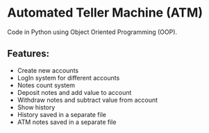 # Automated Teller Machine (ATM)

Code in Python using Object Oriented Programming (OOP).

## Features:
- Create new accounts
- LogIn system for different accounts
- Notes count system
- Deposit notes and add value to account
- Withdraw notes and subtract value from account
- Show history
- History saved in a separate file
- ATM notes saved in a separate file
